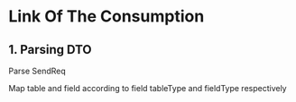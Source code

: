 # Link Of The Consumption

## 1. Parsing DTO

Parse SendReq

Map table and field according to field tableType and fieldType respectively